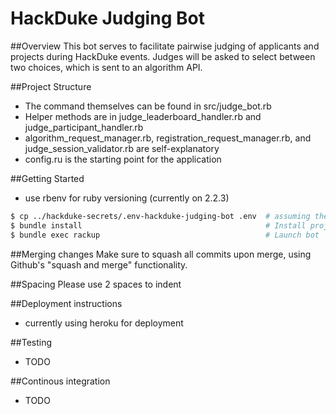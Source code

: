 # HackDuke Judging Bot

##Overview
This bot serves to facilitate pairwise judging of applicants and projects during HackDuke events. Judges will be asked to select between two choices, which is sent to an algorithm API.

##Project Structure
- The command themselves can be found in src/judge_bot.rb
- Helper methods are in judge_leaderboard_handler.rb and judge_participant_handler.rb
- algorithm_request_manager.rb, registration_request_manager.rb, and judge_session_validator.rb are self-explanatory
- config.ru is the starting point for the application

##Getting Started
- use rbenv for ruby versioning (currently on 2.2.3)

```bash
$ cp ../hackduke-secrets/.env-hackduke-judging-bot .env  # assuming the projects share the same parent folder
$ bundle install                                         # Install project dependencies
$ bundle exec rackup                                     # Launch bot
```

##Merging changes
Make sure to squash all commits upon merge, using Github's "squash and merge" functionality. 

##Spacing
Please use 2 spaces to indent

##Deployment instructions
- currently using heroku for deployment

##Testing
- TODO

##Continous integration
- TODO